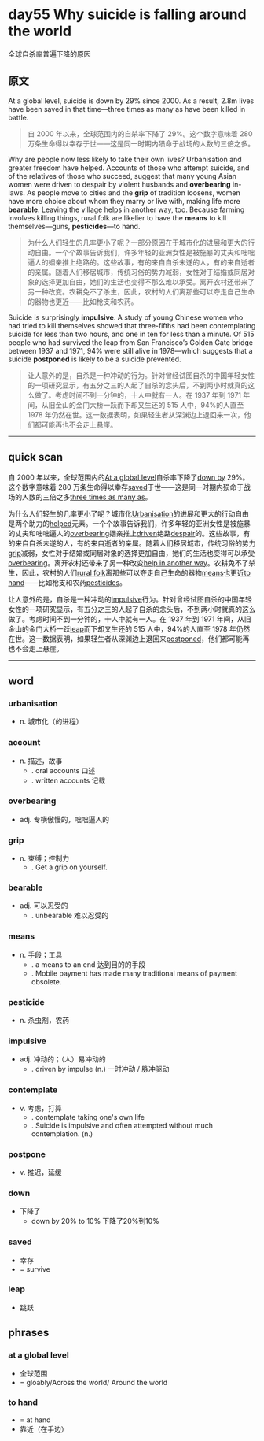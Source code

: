 # day55 Why suicide is falling around the world
全球自杀率普遍下降的原因
## 原文

At a global level, suicide is down by 29% since 2000. As a result, 2.8m lives have been saved in that time—three times as many as have been killed in battle.
> 自 2000 年以来，全球范围内的自杀率下降了 29%。这个数字意味着 280 万条生命得以幸存于世——这是同一时期内殒命于战场的人数的三倍之多。


Why are people now less likely to take their own lives? Urbanisation and greater freedom have helped. Accounts of those who attempt suicide, and of the relatives of those who succeed, suggest that many young Asian women were driven to despair by violent husbands and **overbearing** in-laws. As people move to cities and the **grip** of tradition loosens, women have more choice about whom they marry or live with, making life more **bearable**. Leaving the village helps in another way, too. Because farming involves killing things, rural folk are likelier to have the **means** to kill themselves—guns, **pesticides**—to hand.
> 为什么人们轻生的几率更小了呢？一部分原因在于城市化的进展和更大的行动自由。一个个故事告诉我们，许多年轻的亚洲女性是被施暴的丈夫和咄咄逼人的姻亲推上绝路的。这些故事，有的来自自杀未遂的人，有的来自逝者的亲属。随着人们移居城市，传统习俗的势力减弱，女性对于结婚或同居对象的选择更加自由，她们的生活也变得不那么难以承受。离开农村还带来了另一种改变。农耕免不了杀生，因此，农村的人们离那些可以夺走自己生命的器物也更近——比如枪支和农药。


Suicide is surprisingly **impulsive**. A study of young Chinese women who had tried to kill themselves showed that three-fifths had been contemplating suicide for less than two hours, and one in ten for less than a minute. Of 515 people who had survived the leap from San Francisco’s Golden Gate bridge between 1937 and 1971, 94% were still alive in 1978—which suggests that a suicide **postponed** is likely to be a suicide prevented.
> 让人意外的是，自杀是一种冲动的行为。针对曾经试图自杀的中国年轻女性的一项研究显示，有五分之三的人起了自杀的念头后，不到两小时就真的这么做了。考虑时间不到一分钟的，十人中就有一人。在 1937 年到 1971 年间，从旧金山的金门大桥一跃而下却又生还的 515 人中，94%的人直至 1978 年仍然在世。这一数据表明，如果轻生者从深渊边上退回来一次，他们都可能再也不会走上悬崖。

----
## quick scan
自 2000 年以来，全球范围内的<u>At a global level</u>自杀率下降了<u>down by</u> 29%。这个数字意味着 280 万条生命得以幸存<u>saved</u>于世——这是同一时期内殒命于战场的人数的三倍之多<u>three times as many as</u>。

为什么人们轻生的几率更小了呢？城市化<u>Urbanisation</u>的进展和更大的行动自由是两个助力的<u>helped</u>元素。一个个故事告诉我们，许多年轻的亚洲女性是被施暴的丈夫和咄咄逼人的<u>overbearing</u>姻亲推上<u>driven</u>绝路<u>despair</u>的。这些故事，有的来自自杀未遂的人，有的来自逝者的亲属。随着人们移居城市，传统习俗的势力<u>grip</u>减弱，女性对于结婚或同居对象的选择更加自由，她们的生活也变得可以承受<u>overbearing</u>。离开农村还带来了另一种改变<u>help in another way</u>。农耕免不了杀生，因此，农村的人们<u>rural folk</u>离那些可以夺走自己生命的器物<u>means</u>也更近<u>to hand</u>——比如枪支和农药<u>pesticides</u>。

让人意外的是，自杀是一种冲动的<u>impulsive</u>行为。针对曾经试图自杀的中国年轻女性的一项研究显示，有五分之三的人起了自杀的念头后，不到两小时就真的这么做了。考虑时间不到一分钟的，十人中就有一人。在 1937 年到 1971 年间，从旧金山的金门大桥一跃<u>leap</u>而下却又生还的 515 人中，94%的人直至 1978 年仍然在世。这一数据表明，如果轻生者从深渊边上退回来<u>postponed</u>，他们都可能再也不会走上悬崖。

----
## word
### urbanisation
* n. 城市化（的进程）
### account
* n. 描述，故事
    * . oral accounts 口述
    * . written accounts 记载
### overbearing
* adj. 专横傲慢的，咄咄逼人的
### grip
* n. 束缚；控制力
    * . Get a grip on yourself.
### bearable
* adj. 可以忍受的
    * . unbearable 难以忍受的
### means
* n. 手段；工具
    * . a means to an end 达到目的的手段
    * . Mobile payment has made many traditional means of payment obsolete.
### pesticide
* n. 杀虫剂，农药
### impulsive
* adj. 冲动的；（人）易冲动的
    * . driven by impulse (n.) 一时冲动 / 脉冲驱动
### contemplate
* v. 考虑，打算
    * . contemplate taking one's own life
    * . Suicide is impulsive and often attempted without much contemplation. (n.)
### postpone
* v. 推迟，延缓
### down
* 下降了
    * down by 20% to 10% 下降了20%到10%
### saved
* 幸存
* = survive
### leap
* 跳跃
## phrases
### at a global level
* 全球范围
* = gloably/Across the world/ Around the world
### to hand
* = at hand
* 靠近（在手边）